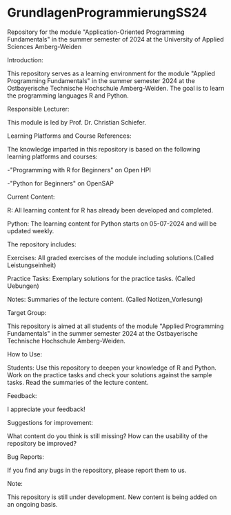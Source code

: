 # GrundlagenProgrammierungSS24
Repository for the module "Application-Oriented Programming Fundamentals" in the summer semester of 2024 at the University of Applied Sciences Amberg-Weiden

Introduction:

This repository serves as a learning environment for the module "Applied Programming Fundamentals" in the summer semester 2024 at the Ostbayerische Technische Hochschule Amberg-Weiden. The goal is to learn the programming languages R and Python.


Responsible Lecturer:

This module is led by Prof. Dr. Christian Schiefer.


Learning Platforms and Course References:

The knowledge imparted in this repository is based on the following learning platforms and courses:
  
  -"Programming with R for Beginners" on Open HPI
  
  -"Python for Beginners" on OpenSAP


Current Content:

R: All learning content for R has already been developed and completed.

Python: The learning content for Python starts on 05-07-2024 and will be updated weekly.


The repository includes:

Exercises: All graded exercises of the module including solutions.(Called Leistungseinheit)

Practice Tasks: Exemplary solutions for the practice tasks. (Called Uebungen)

Notes: Summaries of the lecture content. (Called Notizen_Vorlesung)


Target Group:

This repository is aimed at all students of the module "Applied Programming Fundamentals" in the summer semester 2024 at the Ostbayerische Technische Hochschule Amberg-Weiden.


How to Use:

Students:
Use this repository to deepen your knowledge of R and Python.
Work on the practice tasks and check your solutions against the sample tasks.
Read the summaries of the lecture content.


Feedback:

I appreciate your feedback!


Suggestions for improvement:

What content do you think is still missing?
How can the usability of the repository be improved?


Bug Reports:

If you find any bugs in the repository, please report them to us.


Note:

This repository is still under development. New content is being added on an ongoing basis.

